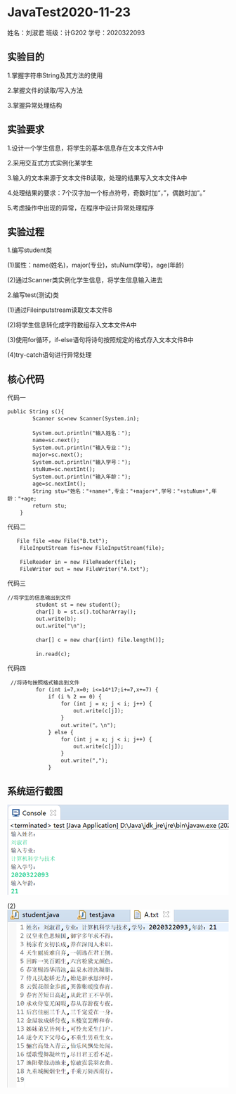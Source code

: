 # JavaTest2020-11-23
姓名：刘淑君 班级：计G202 学号：2020322093

## 实验目的

1.掌握字符串String及其方法的使用

2.掌握文件的读取/写入方法

3.掌握异常处理结构

## 实验要求

1.设计一个学生信息，将学生的基本信息存在文本文件A中

2.采用交互式方式实例化某学生

3.输入的文本来源于文本文件B读取，处理的结果写入文本文件A中

4.处理结果的要求：7个汉字加一个标点符号，奇数时加“，”，偶数时加“。”

5.考虑操作中出现的异常，在程序中设计异常处理程序

## 实验过程
1.编写student类

(1)属性：name(姓名)，major(专业)，stuNum(学号)，age(年龄)

(2)通过Scanner类实例化学生信息，将学生信息输入进去

2.编写test(测试)类

(1)通过Fileinputstream读取文本文件B

(2)将学生信息转化成字符数组存入文本文件A中

(3)使用for循环，if-else语句将诗句按照规定的格式存入文本文件B中

(4)try-catch语句进行异常处理

## 核心代码

代码一

```
public String s(){
    	Scanner sc=new Scanner(System.in);
    	
    	System.out.println("输入姓名：");
    	name=sc.next();
    	System.out.println("输入专业：");
    	major=sc.next();
    	System.out.println("输入学号：");
    	stuNum=sc.nextInt();
    	System.out.println("输入年龄：");
    	age=sc.nextInt();
    	String stu="姓名："+name+",专业："+major+",学号："+stuNum+",年龄："+age;
		return stu;
    }
```

代码二

```
   File file =new File("B.txt");
	FileInputStream fis=new FileInputStream(file);
	
	FileReader in = new FileReader(file);
    FileWriter out = new FileWriter("A.txt");
```

代码三

```
//将学生的信息输出到文件
         student st = new student();
         char[] b = st.s().toCharArray();
         out.write(b);                  
         out.write("\n");

         char[] c = new char[(int) file.length()];

         in.read(c);
```

代码四

```
 //将诗句按照格式输出到文件
         for (int i=7,x=0; i<=14*17;i+=7,x+=7) { 
             if (i % 2 == 0) {
                 for (int j = x; j < i; j++) {
                     out.write(c[j]);
                 }
                 out.write("。\n");
             } else {
                 for (int j = x; j < i; j++) {
                     out.write(c[j]);
                 }
                 out.write(",");
             }
```

## 系统运行截图

![](https://github.com/Liu-shujun/JavaTest2020-11-23/blob/main/%E6%8D%95%E8%8E%B75.PNG)

(2)
![](https://github.com/Liu-shujun/JavaTest2020-11-23/blob/main/%E6%8D%95%E8%8E%B76.PNG)





















